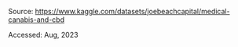 Source: https://www.kaggle.com/datasets/joebeachcapital/medical-canabis-and-cbd

Accessed: Aug, 2023

